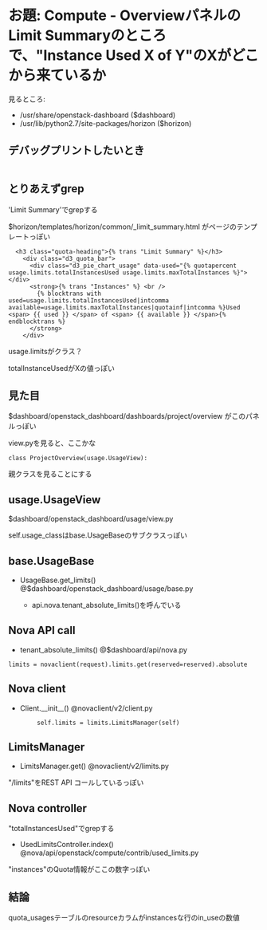 # お題: Compute - OverviewパネルのLimit Summaryのところで、"Instance Used X of Y"のXがどこから来ているか

見るところ:

- /usr/share/openstack-dashboard ($dashboard)
- /usr/lib/python2.7/site-packages/horizon ($horizon)

## デバッグプリントしたいとき
```
```


## とりあえずgrep
'Limit Summary'でgrepする

$horizon/templates/horizon/common/_limit_summary.html がページのテンプレートっぽい

```
  <h3 class="quota-heading">{% trans "Limit Summary" %}</h3>
    <div class="d3_quota_bar">
      <div class="d3_pie_chart_usage" data-used="{% quotapercent usage.limits.totalInstancesUsed usage.limits.maxTotalInstances %}"></div>
      <strong>{% trans "Instances" %} <br />
        {% blocktrans with used=usage.limits.totalInstancesUsed|intcomma available=usage.limits.maxTotalInstances|quotainf|intcomma %}Used <span> {{ used }} </span> of <span> {{ available }} </span>{% endblocktrans %}
      </strong>
    </div>
```

usage.limitsがクラス？

totalInstanceUsedがXの値っぽい

## 見た目
$dashboard/openstack_dashboard/dashboards/project/overview がこのパネルっぽい

view.pyを見ると、ここかな

```
class ProjectOverview(usage.UsageView):
```

親クラスを見ることにする

## usage.UsageView
$dashboard/openstack_dashboard/usage/view.py

self.usage_classはbase.UsageBaseのサブクラスっぽい


## base.UsageBase
- UsageBase.get_limits() @$dashboard/openstack_dashboard/usage/base.py

  - api.nova.tenant_absolute_limits()を呼んでいる

## Nova API call
- tenant_absolute_limits() @$dashboard/api/nova.py

```
limits = novaclient(request).limits.get(reserved=reserved).absolute
```

## Nova client
- Client.\_\_init\_\_() @novaclient/v2/client.py

```
        self.limits = limits.LimitsManager(self)
```

## LimitsManager
- LimitsManager.get() @novaclient/v2/limits.py

"/limits"をREST API コールしているっぽい

## Nova controller
"totalInstancesUsed"でgrepする

- UsedLimitsController.index() @nova/api/openstack/compute/contrib/used_limits.py

"instances"のQuota情報がここの数字っぽい


## 結論

quota_usagesテーブルのresourceカラムがinstancesな行のin_useの数値
